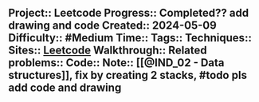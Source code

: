 Project:: Leetcode
Progress:: Completed?? add drawing and code
Created:: 2024-05-09
Difficulty:: #Medium 
Time:: 
Tags:: 
Techniques:: 
Sites:: [Leetcode](https://www.youtube.com/watch?v=qkLl7nAwDPo)
Walkthrough:: 
Related problems:: 
Code:: 
Note:: [[@IND_02 - Data structures]], fix by creating 2 stacks, #todo pls add code and drawing
---
